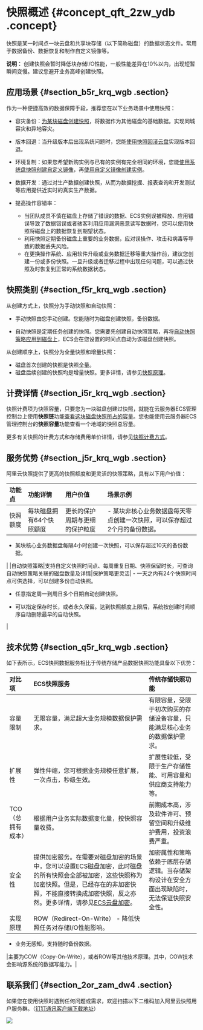 # 快照概述 {#concept_qft_2zw_ydb .concept}

快照是某一时间点一块云盘和共享块存储（以下简称磁盘）的数据状态文件。常用于数据备份、数据恢复和制作自定义镜像等。

**说明：** 创建快照会暂时降低块存储I/O性能，一般性能差异在10%以内，出现短暂瞬间变慢。建议您避开业务高峰创建快照。

## 应用场景 {#section_b5r_krq_wgb .section}

作为一种便捷高效的数据保障手段，推荐您在以下业务场景中使用快照：

-   容灾备份：[为某块磁盘创建快照](../../../../cn.zh-CN/快照/使用快照/创建快照.md#)，将数据作为其他磁盘的基础数据。实现同城容灾和异地容灾。

-   版本回退：当升级版本后出现系统问题时，您能[使用快照回滚云盘](cn.zh-CN/快照/使用快照/使用快照回滚云盘.md#)实现版本回退。

-   环境复制：如果您希望新购实例与已有的实例有完全相同的环境，您能[使用系统盘快照创建自定义镜像](../../../../cn.zh-CN/镜像/自定义镜像/创建自定义镜像/使用快照创建自定义镜像.md#)，再[使用自定义镜像创建实例](../../../../cn.zh-CN/实例/创建实例/使用自定义镜像创建实例.md#)。

-   数据开发：通过对生产数据创建快照，从而为数据挖掘、报表查询和开发测试等应用提供近实时的真实生产数据。

-   提高操作容错率：

    -   当团队成员不慎在磁盘上存储了错误的数据、ECS实例误被释放、应用错误导致了数据错误或者骇客利用应用漏洞恶意读写数据时，您可以使用快照将磁盘上的数据恢复到期望状态。
    -   利用快照定期备份磁盘上重要的业务数据，应对误操作、攻击和病毒等导致的数据丢失风险。
    -   在更换操作系统、应用软件升级或业务数据迁移等重大操作前，建议您创建一份或多份快照。一旦升级或者迁移过程中出现任何问题，可以通过快照及时恢复到正常的系统数据状态。

## 快照类别 {#section_f5r_krq_wgb .section}

从创建方式上，快照分为手动快照和自动快照：

-   手动快照由您手动创建。您能随时为磁盘创建快照，备份数据。

-   自动快照是定期任务创建的快照。您需要先创建自动快照策略，再将[自动快照策略应用到磁盘上](../../../../cn.zh-CN/快照/使用快照/使用自动快照策略.md#)，ECS会在您设置的时间点自动为该磁盘创建快照。


从创建顺序上，快照分为全量快照和增量快照：

-   磁盘首次创建的快照是快照全量。
-   磁盘后续创建的快照均是增量快照。更多详情，请参见[快照原理](cn.zh-CN/快照/快照原理.md#)。

## 计费详情 {#section_i5r_krq_wgb .section}

快照计费项为快照容量，只要您为一块磁盘创建过快照，就能在云服务器ECS管理控制台上使用**快照链**功能[查看这块磁盘快照所占的容量](../../../../cn.zh-CN/快照/使用快照/查看快照容量.md#)。您也能使用云服务器ECS管理控制台的**快照容量**功能查看一个地域的快照总容量。

更多有关快照的计费方式和存储费用单价详情，请参见[快照计费方式](../../../../cn.zh-CN/产品定价/快照计费方式.md#)。

## 服务优势 {#section_j5r_krq_wgb .section}

阿里云快照提供了更高的快照额度和更灵活的快照策略，具有以下用户价值：

|功能点|功能详情|用户价值|场景示例|
|:--|:---|:---|:---|
|快照额度|每块磁盘拥有64个快照额度|更长的保护周期与更细的保护粒度| -   某块非核心业务数据盘每天零点创建一次快照，可以保存超过2个月的备份数据。

-   某块核心业务数据盘每隔4小时创建一次快照，可以保存超过10天的备份数据。


 |
|自动快照策略|支持自定义快照时间点、每周重复日期、快照保留时长，可查询自动快照策略关联的磁盘数量及详情|保护策略更灵活| -   一天之内有24个快照时间点可供选择，可以创建多份自动快照。

-   任意指定周一到周日多个日期自动创建快照。

-   可以指定保存时长，或者永久保留。达到快照额度上限后，系统按创建时间顺序自动删除最早的自动快照。


 |

## 技术优势 {#section_q5r_krq_wgb .section}

如下表所示，ECS快照数据服务相比于传统存储产品数据快照功能具备以下优势：

|对比项|ECS快照服务|传统存储快照功能|
|:--|:------|:-------|
|容量限制|无限容量，满足超大业务规模数据保护需求。|有限容量，受限于初次购买的存储设备容量，只能满足核心业务的数据保护需求。|
|扩展性|弹性伸缩，您可根据业务规模任意扩展，一次点击，秒级生效。|扩展性较低，受限于生产存储性能、可用容量和供应商支持能力等。|
|TCO（总拥有成本）|根据用户业务实际数据变化量，按快照容量收费。|前期成本高，涉及软件许可、预留空间和升级维护费用，投资浪费严重。|
|安全性|提供加密服务。在需要对磁盘加密的场景中，您可以设置ECS磁盘加密，此时磁盘的所有快照会全部被加密，这些快照称为加密快照。但是，已经存在的非加密快照，不能直接转换成加密快照，反之亦然。更多详情，请参见[ECS云盘加密](cn.zh-CN/块存储/云盘/ECS云盘加密.md#)。|加密属性和策略依赖于底层存储逻辑。当存储架构设计在安全方面出现缺陷时，无法保证快照安全性。|
|实现原理|ROW（Redirect-On-Write） -   降低快照任务对存储I/O性能影响。
-   业务无感知，支持随时备份数据。

 |主要为COW（Copy-On-Write），或者ROW等其他技术原理。其中，COW技术会影响源系统的数据写能力。|

## 联系我们 {#section_2or_zam_dw4 .section}

如果您在使用快照时遇到任何问题或需求，欢迎扫描以下二维码加入阿里云快照用户服务群。（[钉钉通讯客户端下载地址](https://tms.dingtalk.com/markets/dingtalk/download?spm=a2c4g.11186623.2.9.2a1d4e2bCgb1WP)）

![](http://static-aliyun-doc.oss-cn-hangzhou.aliyuncs.com/assets/img/9574/156172722050525_zh-CN.jpg)

